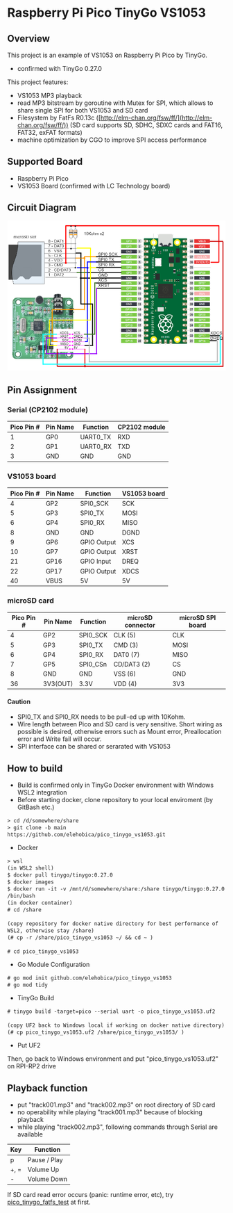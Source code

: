 # Raspberry Pi Pico TinyGo VS1053
## Overview
This project is an example of VS1053 on Raspberry Pi Pico by TinyGo.
* confirmed with TinyGo 0.27.0

This project features:
* VS1053 MP3 playback
* read MP3 bitstream by goroutine with Mutex for SPI, which allows to share single SPI for both VS1053 and SD card
* Filesystem by FatFs R0.13c ([http://elm-chan.org/fsw/ff/](http://elm-chan.org/fsw/ff/))
  (SD card supports SD, SDHC, SDXC cards and FAT16, FAT32, exFAT formats)
* machine optimization by CGO to improve SPI access performance

## Supported Board
* Raspberry Pi Pico
* VS1053 Board (confirmed with LC Technology board)

## Circuit Diagram
![Circuit Diagram](doc/Pico_VS1053_Schematic.png)

## Pin Assignment
### Serial (CP2102 module)
| Pico Pin # | Pin Name | Function | CP2102 module |
----|----|----|----
|  1 | GP0 | UART0_TX | RXD |
|  2 | GP1 | UART0_RX | TXD |
|  3 | GND | GND | GND |

### VS1053 board
| Pico Pin # | Pin Name | Function | VS1053 board |
----|----|----|----
|  4 | GP2 | SPI0_SCK | SCK |
|  5 | GP3 | SPI0_TX | MOSI |
|  6 | GP4 | SPI0_RX | MISO |
|  8 | GND | GND | DGND |
|  9 | GP6 | GPIO Output | XCS |
| 10 | GP7 | GPIO Output | XRST |
| 21 | GP16 | GPIO Input | DREQ |
| 22 | GP17 | GPIO Output | XDCS |
| 40 | VBUS | 5V | 5V |

### microSD card
| Pico Pin # | Pin Name | Function | microSD connector | microSD SPI board |
----|----|----|----|----
|  4 | GP2 | SPI0_SCK | CLK (5) | CLK |
|  5 | GP3 | SPI0_TX | CMD (3) | MOSI |
|  6 | GP4 | SPI0_RX | DAT0 (7) | MISO |
|  7 | GP5 | SPI0_CSn | CD/DAT3 (2) | CS |
|  8 | GND | GND | VSS (6) | GND |
| 36 | 3V3(OUT) | 3.3V | VDD (4) | 3V3 |

#### Caution
* SPI0_TX and SPI0_RX needs to be pull-ed up with 10Kohm.
* Wire length between Pico and SD card is very sensitive. Short wiring as possible is desired, otherwise errors such as Mount error, Preallocation error and Write fail will occur.
* SPI interface can be shared or serarated with VS1053

## How to build
* Build is confirmed only in TinyGo Docker environment with Windows WSL2 integration
* Before starting docker, clone repository to your local enviroment (by GitBash etc.)
```
> cd /d/somewhere/share
> git clone -b main https://github.com/elehobica/pico_tinygo_vs1053.git
```

* Docker
```
> wsl
(in WSL2 shell)
$ docker pull tinygo/tinygo:0.27.0
$ docker images
$ docker run -it -v /mnt/d/somewhere/share:/share tinygo/tinygo:0.27.0 /bin/bash
(in docker container)
# cd /share

(copy repository for docker native directory for best performance of WSL2, otherwise stay /share)
(# cp -r /share/pico_tinygo_vs1053 ~/ && cd ~ )

# cd pico_tinygo_vs1053
```

* Go Module Configuration
```
# go mod init github.com/elehobica/pico_tinygo_vs1053
# go mod tidy
```

* TinyGo Build
```
# tinygo build -target=pico --serial uart -o pico_tinygo_vs1053.uf2

(copy UF2 back to Windows local if working on docker native directory)
(# cp pico_tinygo_vs1053.uf2 /share/pico_tinygo_vs1053/ )
```

* Put UF2 

Then, go back to Windows environment and put "pico_tinygo_vs1053.uf2" on RPI-RP2 drive

## Playback function
* put "track001.mp3" and "track002.mp3" on root directory of SD card
* no operability while playing "track001.mp3" because of blocking playback
* while playing "track002.mp3", following commands through Serial are available

| Key | Function |
----|----
| p | Pause / Play |
| +, = | Volume Up |
| - | Volume Down |

If SD card read error occurs (panic: runtime error, etc), try [pico_tinygo_fatfs_test](https://github.com/elehobica/pico_tinygo_fatfs_test) at first.
